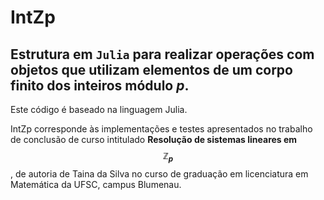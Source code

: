 # IntZp

## Estrutura em `Julia` para realizar operações com objetos que utilizam elementos de um corpo finito dos inteiros módulo $p$. 

Este código é baseado na linguagem Julia.

IntZp corresponde às implementações e testes apresentados no trabalho de conclusão de curso intitulado **Resolução de sistemas lineares em $$\mathbb{Z}_{p}$$**,
de autoria de Taina da Silva no curso de graduação em licenciatura em Matemática da UFSC, campus Blumenau.
